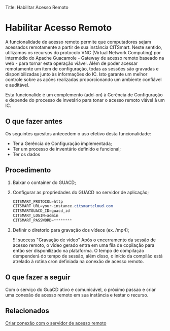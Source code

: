 Title: Habilitar Acesso Remoto

# Habilitar Acesso Remoto

A funcionalidade de acesso remoto permite que computadores sejam acessados remotamente a partir de sua instância CITSmart. Neste sentido, utilizamos os recursos do protocolo VNC (Virtual Network Computing) por intermédio do Apache Guacamole - Gateway de acesso remoto baseado na web - para tornar esta operação viável. Além de poder acessar remotamente um item de configuração, todas as sessões são gravadas e disponibilizadas junto às informações do IC. Isto garante um melhor controle sobre as ações realizadas proporcionando um ambiente confiável e auditável.

Esta funcionalide é um complemento (add-on) à Gerência de Configuração e depende do processo de invetário para tonar o acesso remoto viável à um IC.


## O que fazer antes

Os seguintes quesitos antecedem o uso efetivo desta funcionalidade:
- Ter a Gerência de Configuração implementada;
- Ter um processo de inventário definido e funcional;
- Ter os dados 

## Procedimento

1. Baixar o container do GUACD;
2. Configurar as propriedades do GUACD no servidor de aplicação;

    ```java "Propriedades"
    CITSMART_PROTOCOL=http
    CITSMART_URL=your-instance.citsmartcloud.com
    CITSMARTGUACD_ID=guacd_id
    CITSMART_LOGIN=admin
    CITSMART_PASSWORD=********
    ```
	
3. Definir o diretorio para gravação dos vídeos (ex. /mp4);

    !!! success "Gravação de video"
    Após o encerramento da sessão de acesso remoto, o vídeo gerado entra em uma fila de copilação para então ser disponilizado na plataforma. O tempo de compilação dempenderá do tempo de sessão, além disso, o início da compilão está atrelado à rotina cron definiada na conexão de acesso remoto.
    
## O que fazer a seguir

Com o serviço do GuaCD ativo e comunicável, o próximo passao e criar uma conexão de acesso remoto em sua instância e testar o recurso.

## Relacionados

[Criar conexão com o servidor de acesso remoto][1]

[1]:/pt-br/citsmart-platform-8/processes/configuration/configuration/configure-remote-access.html
